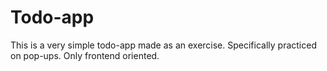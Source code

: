 # Todo-app
This is a very simple todo-app made as an exercise. Specifically practiced on pop-ups. Only frontend oriented.
